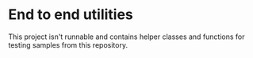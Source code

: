 # End to end utilities

This project isn't runnable and contains helper classes and functions for testing samples from this repository.


